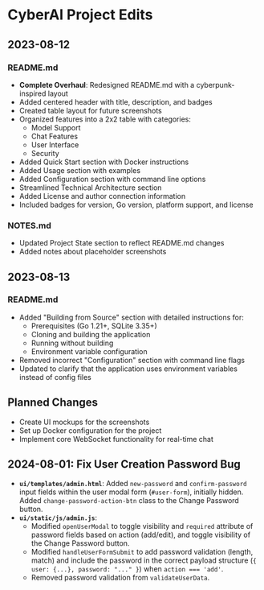 # CyberAI Project Edits

## 2023-08-12

### README.md
- **Complete Overhaul**: Redesigned README.md with a cyberpunk-inspired layout
- Added centered header with title, description, and badges
- Created table layout for future screenshots
- Organized features into a 2x2 table with categories:
  - Model Support
  - Chat Features
  - User Interface
  - Security
- Added Quick Start section with Docker instructions
- Added Usage section with examples
- Added Configuration section with command line options
- Streamlined Technical Architecture section
- Added License and author connection information
- Included badges for version, Go version, platform support, and license

### NOTES.md
- Updated Project State section to reflect README.md changes
- Added notes about placeholder screenshots

## 2023-08-13

### README.md
- Added "Building from Source" section with detailed instructions for:
  - Prerequisites (Go 1.21+, SQLite 3.35+)
  - Cloning and building the application
  - Running without building
  - Environment variable configuration
- Removed incorrect "Configuration" section with command line flags
- Updated to clarify that the application uses environment variables instead of config files

## Planned Changes
- Create UI mockups for the screenshots
- Set up Docker configuration for the project
- Implement core WebSocket functionality for real-time chat

## 2024-08-01: Fix User Creation Password Bug

*   **`ui/templates/admin.html`**: Added `new-password` and `confirm-password` input fields within the user modal form (`#user-form`), initially hidden. Added `change-password-action-btn` class to the Change Password button.
*   **`ui/static/js/admin.js`**:
    *   Modified `openUserModal` to toggle visibility and `required` attribute of password fields based on action (add/edit), and toggle visibility of the Change Password button.
    *   Modified `handleUserFormSubmit` to add password validation (length, match) and include the password in the correct payload structure (`{ user: {...}, password: "..." }`) when `action === 'add'`.
    *   Removed password validation from `validateUserData`.
